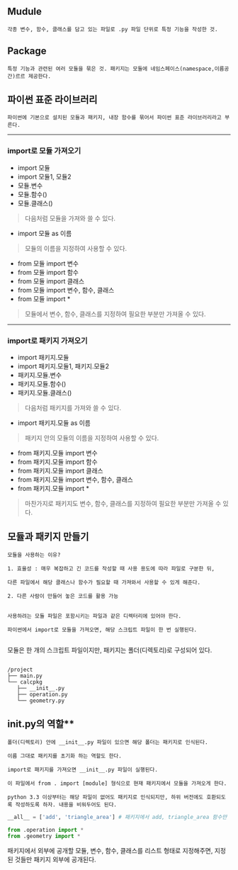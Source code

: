 ## Mudule

`각종 변수, 함수, 클래스를 담고 있는 파일로 .py 파일 단위로 특정 기능을 작성한 것.`

## Package

`특정 기능과 관련된 여러 모듈을 묶은 것. 패키지는 모듈에 네임스페이스(namespace,이름공간)르르 제공한다.`

## 파이썬 표준 라이브러리

`파이썬에 기본으로 설치된 모듈과 패키지, 내장 함수를 묶어서 파이썬 표준 라이브러리라고 부른다.`

------

### import로 모듈 가져오기

* import 모듈
* import 모듈1, 모듈2
* 모듈.변수
* 모듈.함수()
* 모듈.클래스()

> 다음처럼 모듈을 가져와 쓸 수 있다.

* import 모듈 as 이름

> 모듈의 이름을 지정하여 사용할 수 있다.

* from 모듈 import 변수
* from 모듈 import 함수
* from 모듈 import 클래스
* from 모듈 import 변수, 함수, 클래스
* from 모듈 import *

> 모듈에서 변수, 함수, 클래스를 지정하여 필요한 부분만 가져올 수 있다.


------

### import로 패키지 가져오기

* import 패키지.모듈
* import 패키지.모듈1, 패키지.모듈2
* 패키지.모듈.변수
* 패키지.모듈.함수()
* 패키지.모듈.클래스()

> 다음처럼 패키지를 가져와 쓸 수 있다.

* import 패키지.모듈 as 이름

> 패키지 안의 모듈의 이름을 지정하여 사용할 수 있다.

* from 패키지.모듈 import 변수
* from 패키지.모듈 import 함수
* from 패키지.모듈 import 클래스
* from 패키지.모듈 import 변수, 함수, 클래스
* from 패키지.모듈 import *

> 마찬가지로 패키지도 변수, 함수, 클래스를 지정하여 필요한 부분만 가져올 수 있다.


## 모듈과 패키지 만들기

``` 
모듈을 사용하는 이유?

1. 효율성 : 매우 복잡하고 긴 코드를 작성할 때 사용 용도에 따라 파일로 구분한 뒤,

다른 파일에서 해당 클래스나 함수가 필요할 때 가져와서 사용할 수 있게 해준다.

2. 다른 사람이 만들어 놓은 코드를 활용 가능

```

```

사용하려는 모듈 파일은 포함시키는 파일과 같은 디렉터리에 있어야 한다.

파이썬에서 import로 모듈을 가져오면, 해당 스크립트 파일이 한 번 실행된다.


```

모듈은 한 개의 스크립트 파일이지만, 패키지는 폴더(디렉토리)로 구성되어 있다.

```

/project
├── main.py
└── calcpkg
   ├── __init__.py
   ├── operation.py
   └── geometry.py

```

## __init__.py의 역할**

```
폴더(디렉토리) 안에 __init__.py 파일이 있으면 해당 폴더는 패키지로 인식된다.

이름 그대로 패키지를 초기화 하는 역할도 한다. 

import로 패키지를 가져오면 __init__.py 파일이 실행된다. 

이 파일에서 from . import [module] 형식으로 현재 패키지에서 모듈을 가져오게 한다.

python 3.3 이상부터는 해당 파일이 없어도 패키지로 인식되지만, 하위 버전에도 호환되도록 작성하도록 하자. 내용을 비워두어도 된다.

```

```python
__all__ = ['add', 'triangle_area'] # 패키지에서 add, triangle_area 함수만 공개

from .operation import *
from .geometry import *

```

패키지에서 외부에 공개할 모듈, 변수, 함수, 클래스를 리스트 형태로 지정해주면, 지정된 것들만 패키지 외부에 공개된다.
